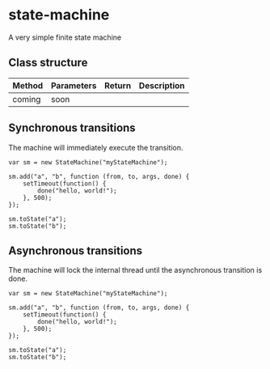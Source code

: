 # state-machine
A very simple finite state machine

## Class structure

| Method | Parameters | Return | Description |
| ------ | ---------- | ------ | ----------- |
| coming | soon       |        |             |

## Synchronous transitions

The machine will immediately execute the transition.

```
var sm = new StateMachine("myStateMachine");

sm.add("a", "b", function (from, to, args, done) {
	setTimeout(function() {
		done("hello, world!");
	}, 500);
});

sm.toState("a");
sm.toState("b");
```

## Asynchronous transitions

The machine will lock the internal thread until the asynchronous transition is done.

```
var sm = new StateMachine("myStateMachine");

sm.add("a", "b", function (from, to, args, done) {
	setTimeout(function() {
		done("hello, world!");
	}, 500);
});

sm.toState("a");
sm.toState("b");
```